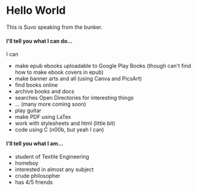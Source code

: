 # Hello World
This is Suvo speaking from the bunker.

#### I'll tell you what I can do...

I can
- make epub ebooks uploadable to Google Play Books (though can't find how to make ebook covers in epub)
- make banner arts and all (using Canva and PicsArt)
- find books online
- archive books and docs
- searches Open Directories for interesting things
- ... (many more coming soon)
- play guitar
- make PDF using LaTex
- work with stylesheets and html (little bit)
- code using C (n00b, but yeah I can)

#### I'll tell you what I am...

- student of Textile Engineering
- homeboy
- interested in almost any subject
- crude philosopher
- has 4/5 friends
